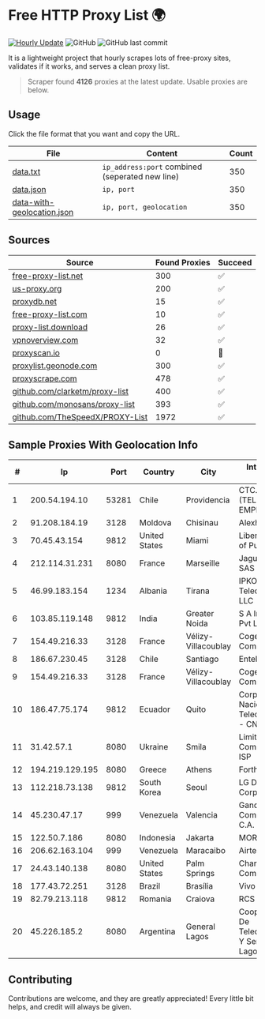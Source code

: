 
# Free HTTP Proxy List 🌍

[![Hourly Update](https://github.com/mertguvencli/http-proxy-list/actions/workflows/main.yml/badge.svg?branch=main)](https://github.com/mertguvencli/http-proxy-list/actions/workflows/main.yml)
![GitHub](https://img.shields.io/github/license/mertguvencli/http-proxy-list)
![GitHub last commit](https://img.shields.io/github/last-commit/mertguvencli/http-proxy-list)

It is a lightweight project that hourly scrapes lots of free-proxy sites, validates if it works, and serves a clean proxy list.


> Scraper found **4126** proxies at the latest update. Usable proxies are below.

## Usage

Click the file format that you want and copy the URL.


|File|Content|Count|
|----|-------|-----|
|[data.txt](https://raw.githubusercontent.com/mertguvencli/http-proxy-list/main/proxy-list/data.txt)|`ip_address:port` combined (seperated new line)|350|
|[data.json](https://raw.githubusercontent.com/mertguvencli/http-proxy-list/main/proxy-list/data.json)|`ip, port`|350|
|[data-with-geolocation.json](https://raw.githubusercontent.com/mertguvencli/http-proxy-list/main/proxy-list/data-with-geolocation.json)|`ip, port, geolocation`|350|

## Sources

|Source|Found Proxies|Succeed|
|------|-------------|-------|
|[free-proxy-list.net](https://free-proxy-list.net)|300|✅|
|[us-proxy.org](https://www.us-proxy.org)|200|✅|
|[proxydb.net](http://proxydb.net)|15|✅|
|[free-proxy-list.com](https://free-proxy-list.com/?page=&port=&type%5B%5D=http&type%5B%5D=https&up_time=0&search=Search)|10|✅|
|[proxy-list.download](https://www.proxy-list.download/HTTP)|26|✅|
|[vpnoverview.com](https://vpnoverview.com/privacy/anonymous-browsing/free-proxy-servers)|32|✅|
|[proxyscan.io](https://www.proxyscan.io)|0|🚫|
|[proxylist.geonode.com](https://proxylist.geonode.com/api/proxy-list?limit=300&page=1&sort_by=lastChecked&sort_type=desc&protocols=http,https)|300|✅|
|[proxyscrape.com](https://api.proxyscrape.com/v2/?request=displayproxies&protocol=http&timeout=10000&country=all&ssl=all&anonymity=all)|478|✅|
|[github.com/clarketm/proxy-list](https://raw.githubusercontent.com/clarketm/proxy-list/master/proxy-list-raw.txt)|400|✅|
|[github.com/monosans/proxy-list](https://raw.githubusercontent.com/monosans/proxy-list/main/proxies/http.txt)|393|✅|
|[github.com/TheSpeedX/PROXY-List](https://raw.githubusercontent.com/TheSpeedX/PROXY-List/master/http.txt)|1972|✅|


## Sample Proxies With Geolocation Info

|#|Ip|Port|Country|City|Internet Service Provider|
|-|--|----|-------|----|-------------------------|
|1|200.54.194.10|53281|Chile|Providencia|CTC. CORP S.A. (TELEFONICA EMPRESAS)|
|2|91.208.184.19|3128|Moldova|Chisinau|Alexhost SRL|
|3|70.45.43.154|9812|United States|Miami|Liberty Cablevision of Puerto Rico|
|4|212.114.31.231|8080|France|Marseille|Jaguar Network SAS|
|5|46.99.183.154|1234|Albania|Tirana|IPKO Telecommunications LLC|
|6|103.85.119.148|9812|India|Greater Noida|S A Internet Solution Pvt Ltd|
|7|154.49.216.33|3128|France|Vélizy-Villacoublay|Cogent Communications|
|8|186.67.230.45|3128|Chile|Santiago|Entel Chile S.A.|
|9|154.49.216.33|3128|France|Vélizy-Villacoublay|Cogent Communications|
|10|186.47.75.174|9812|Ecuador|Quito|Corporacion Nacional De Telecomunicaciones - CNT EP|
|11|31.42.57.1|8080|Ukraine|Smila|Limited Liability Company AVATOR ISP|
|12|194.219.129.195|8080|Greece|Athens|Forthnet|
|13|112.218.73.138|9812|South Korea|Seoul|LG DACOM Corporation|
|14|45.230.47.17|999|Venezuela|Valencia|Gandalf Comunicaciones C.A.|
|15|122.50.7.186|8080|Indonesia|Jakarta|MORATELINDONAP|
|16|206.62.163.104|999|Venezuela|Maracaibo|Airtek Solutions C.A.|
|17|24.43.140.138|8080|United States|Palm Springs|Charter Communications|
|18|177.43.72.251|3128|Brazil|Brasília|Vivo|
|19|82.79.213.118|9812|Romania|Craiova|RCS & RDS|
|20|45.226.185.2|8080|Argentina|General Lagos|Coop De Provision De Telecomunicaciones Y Servicios De Gral Lagos Ltda|



## Contributing

Contributions are welcome, and they are greatly appreciated! Every
little bit helps, and credit will always be given.

